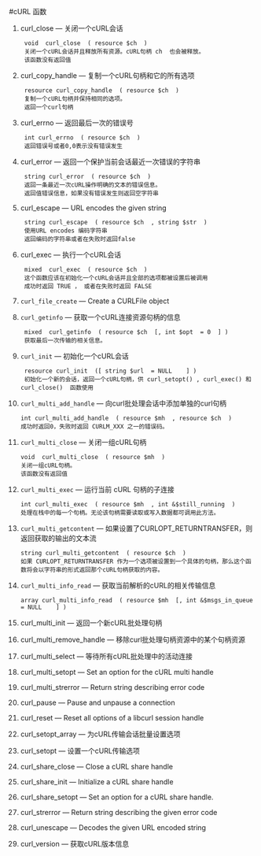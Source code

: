 #cURL 函数 

1. curl_close — 关闭一个cURL会话

		void  curl_close  ( resource $ch  )
		关闭一个cURL会话并且释放所有资源。cURL句柄 ch  也会被释放。 
		该函数没有返回值

2. curl_copy_handle — 复制一个cURL句柄和它的所有选项

		resource curl_copy_handle  ( resource $ch  )
		复制一个cURL句柄并保持相同的选项。
		返回一个curl句柄 

3. curl_errno — 返回最后一次的错误号

		int curl_errno  ( resource $ch  )
		返回错误号或者0,0表示没有错误发生

4. curl_error — 返回一个保护当前会话最近一次错误的字符串

		string curl_error  ( resource $ch  )
		返回一条最近一次cURL操作明确的文本的错误信息。
		返回值错误信息，如果没有错误发生则返回空字符串 

5. curl_escape — URL encodes the given string

		string curl_escape  ( resource $ch  , string $str  )
		使用URL encodes 编码字符串
		返回编码的字符串或者在失败时返回false

6. curl_exec — 执行一个cURL会话

		mixed  curl_exec  ( resource $ch  )
		这个函数应该在初始化一个cURL会话并且全部的选项都被设置后被调用
		成功时返回 TRUE ， 或者在失败时返回 FALSE 

7. `curl_file_create` — Create a CURLFile object

		

8. `curl_getinfo` — 获取一个cURL连接资源句柄的信息

		mixed  curl_getinfo  ( resource $ch  [, int $opt  = 0  ] )
		获取最后一次传输的相关信息。 

9. `curl_init` — 初始化一个cURL会话

		resource curl_init  ([ string $url  = NULL    ] )
		初始化一个新的会话，返回一个cURL句柄，供 curl_setopt() , curl_exec() 和 curl_close()  函数使用

10. `curl_multi_add_handle` — 向curl批处理会话中添加单独的curl句柄

		int curl_multi_add_handle  ( resource $mh  , resource $ch  )
		成功时返回0，失败时返回 CURLM_XXX 之一的错误码。 

11. `curl_multi_close` — 关闭一组cURL句柄

		void  curl_multi_close  ( resource $mh  )
		关闭一组cURL句柄。
		该函数没有返回值 

12. `curl_multi_exec` — 运行当前 cURL 句柄的子连接

		int curl_multi_exec  ( resource $mh  , int &$still_running  )
		处理在栈中的每一个句柄。无论该句柄需要读取或写入数据都可调用此方法。 


13. `curl_multi_getcontent` — 如果设置了CURLOPT_RETURNTRANSFER，则返回获取的输出的文本流

		string curl_multi_getcontent  ( resource $ch  )
		如果 CURLOPT_RETURNTRANSFER 作为一个选项被设置到一个具体的句柄，那么这个函数将会以字符串的形式返回那个cURL句柄获取的内容。 

14. `curl_multi_info_read` — 获取当前解析的cURL的相关传输信息

		array curl_multi_info_read  ( resource $mh  [, int &$msgs_in_queue  = NULL    ] )


15. curl_multi_init — 返回一个新cURL批处理句柄
16. curl_multi_remove_handle — 移除curl批处理句柄资源中的某个句柄资源
17. curl_multi_select — 等待所有cURL批处理中的活动连接
18. curl_multi_setopt — Set an option for the cURL multi handle
19. curl_multi_strerror — Return string describing error code
20. curl_pause — Pause and unpause a connection
21. curl_reset — Reset all options of a libcurl session handle
22. curl_setopt_array — 为cURL传输会话批量设置选项
23. curl_setopt — 设置一个cURL传输选项
24. curl_share_close — Close a cURL share handle
25. curl_share_init — Initialize a cURL share handle
26. curl_share_setopt — Set an option for a cURL share handle.
27. curl_strerror — Return string describing the given error code
28. curl_unescape — Decodes the given URL encoded string
29. curl_version — 获取cURL版本信息
